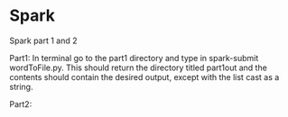 # Spark
Spark part 1 and 2

Part1:
In terminal go to the part1 directory and type in spark-submit wordToFile.py.
This should return the directory titled part1out and the contents should contain the desired output, except with the list cast as a string.

Part2:

